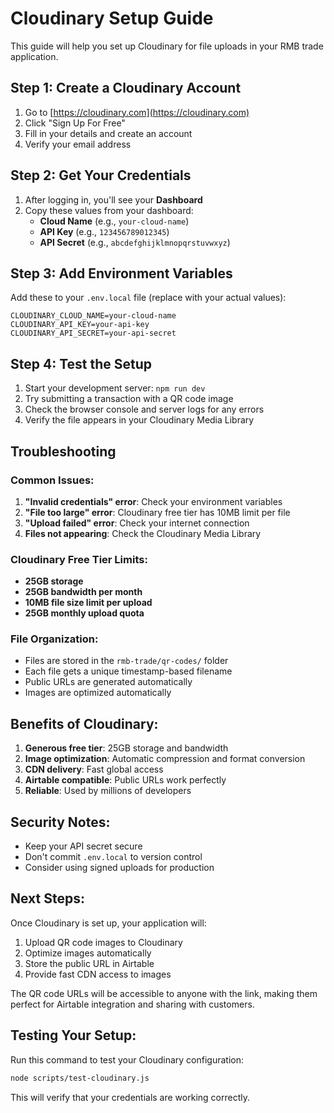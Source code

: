 # Cloudinary Setup Guide

This guide will help you set up Cloudinary for file uploads in your RMB trade application.

## Step 1: Create a Cloudinary Account

1. Go to [https://cloudinary.com](https://cloudinary.com)
2. Click "Sign Up For Free"
3. Fill in your details and create an account
4. Verify your email address

## Step 2: Get Your Credentials

1. After logging in, you'll see your **Dashboard**
2. Copy these values from your dashboard:
   - **Cloud Name** (e.g., `your-cloud-name`)
   - **API Key** (e.g., `123456789012345`)
   - **API Secret** (e.g., `abcdefghijklmnopqrstuvwxyz`)

## Step 3: Add Environment Variables

Add these to your `.env.local` file (replace with your actual values):

```env
CLOUDINARY_CLOUD_NAME=your-cloud-name
CLOUDINARY_API_KEY=your-api-key
CLOUDINARY_API_SECRET=your-api-secret
```

## Step 4: Test the Setup

1. Start your development server: `npm run dev`
2. Try submitting a transaction with a QR code image
3. Check the browser console and server logs for any errors
4. Verify the file appears in your Cloudinary Media Library

## Troubleshooting

### Common Issues:

1. **"Invalid credentials" error**: Check your environment variables
2. **"File too large" error**: Cloudinary free tier has 10MB limit per file
3. **"Upload failed" error**: Check your internet connection
4. **Files not appearing**: Check the Cloudinary Media Library

### Cloudinary Free Tier Limits:
- **25GB storage**
- **25GB bandwidth per month**
- **10MB file size limit per upload**
- **25GB monthly upload quota**

### File Organization:
- Files are stored in the `rmb-trade/qr-codes/` folder
- Each file gets a unique timestamp-based filename
- Public URLs are generated automatically
- Images are optimized automatically

## Benefits of Cloudinary:

1. **Generous free tier**: 25GB storage and bandwidth
2. **Image optimization**: Automatic compression and format conversion
3. **CDN delivery**: Fast global access
4. **Airtable compatible**: Public URLs work perfectly
5. **Reliable**: Used by millions of developers

## Security Notes:

- Keep your API secret secure
- Don't commit `.env.local` to version control
- Consider using signed uploads for production

## Next Steps:

Once Cloudinary is set up, your application will:
1. Upload QR code images to Cloudinary
2. Optimize images automatically
3. Store the public URL in Airtable
4. Provide fast CDN access to images

The QR code URLs will be accessible to anyone with the link, making them perfect for Airtable integration and sharing with customers.

## Testing Your Setup:

Run this command to test your Cloudinary configuration:

```bash
node scripts/test-cloudinary.js
```

This will verify that your credentials are working correctly. 